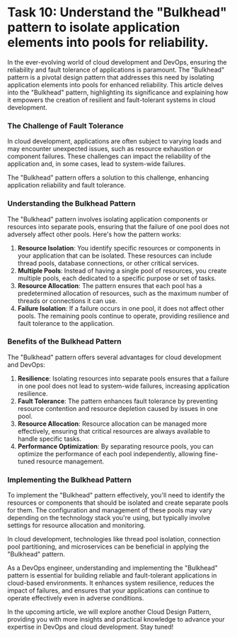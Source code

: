 # Task 10: Understand the "Bulkhead" pattern to isolate application elements into pools for reliability.

In the ever-evolving world of cloud development and DevOps, ensuring the reliability and fault tolerance of applications is paramount. The "Bulkhead" pattern is a pivotal design pattern that addresses this need by isolating application elements into pools for enhanced reliability. This article delves into the "Bulkhead" pattern, highlighting its significance and explaining how it empowers the creation of resilient and fault-tolerant systems in cloud development.

### **The Challenge of Fault Tolerance**

In cloud development, applications are often subject to varying loads and may encounter unexpected issues, such as resource exhaustion or component failures. These challenges can impact the reliability of the application and, in some cases, lead to system-wide failures.

The "Bulkhead" pattern offers a solution to this challenge, enhancing application reliability and fault tolerance.

### **Understanding the Bulkhead Pattern**

The "Bulkhead" pattern involves isolating application components or resources into separate pools, ensuring that the failure of one pool does not adversely affect other pools. Here's how the pattern works:

1. **Resource Isolation**: You identify specific resources or components in your application that can be isolated. These resources can include thread pools, database connections, or other critical services.
2. **Multiple Pools**: Instead of having a single pool of resources, you create multiple pools, each dedicated to a specific purpose or set of tasks.
3. **Resource Allocation**: The pattern ensures that each pool has a predetermined allocation of resources, such as the maximum number of threads or connections it can use.
4. **Failure Isolation**: If a failure occurs in one pool, it does not affect other pools. The remaining pools continue to operate, providing resilience and fault tolerance to the application.

### **Benefits of the Bulkhead Pattern**

The "Bulkhead" pattern offers several advantages for cloud development and DevOps:

1. **Resilience**: Isolating resources into separate pools ensures that a failure in one pool does not lead to system-wide failures, increasing application resilience.
2. **Fault Tolerance**: The pattern enhances fault tolerance by preventing resource contention and resource depletion caused by issues in one pool.
3. **Resource Allocation**: Resource allocation can be managed more effectively, ensuring that critical resources are always available to handle specific tasks.
4. **Performance Optimization**: By separating resource pools, you can optimize the performance of each pool independently, allowing fine-tuned resource management.

### **Implementing the Bulkhead Pattern**

To implement the "Bulkhead" pattern effectively, you'll need to identify the resources or components that should be isolated and create separate pools for them. The configuration and management of these pools may vary depending on the technology stack you're using, but typically involve settings for resource allocation and monitoring.

In cloud development, technologies like thread pool isolation, connection pool partitioning, and microservices can be beneficial in applying the "Bulkhead" pattern.

As a DevOps engineer, understanding and implementing the "Bulkhead" pattern is essential for building reliable and fault-tolerant applications in cloud-based environments. It enhances system resilience, reduces the impact of failures, and ensures that your applications can continue to operate effectively even in adverse conditions.

In the upcoming article, we will explore another Cloud Design Pattern, providing you with more insights and practical knowledge to advance your expertise in DevOps and cloud development. Stay tuned!